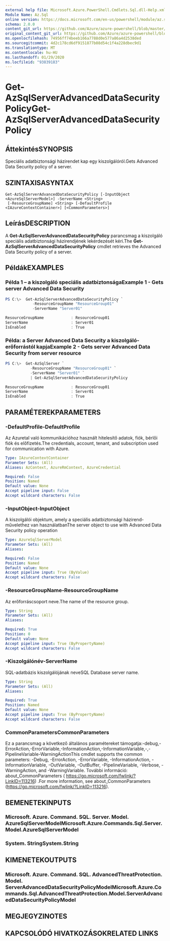 ```yaml
---
external help file: Microsoft.Azure.PowerShell.Cmdlets.Sql.dll-Help.xml
Module Name: Az.Sql
online version: https://docs.microsoft.com/en-us/powershell/module/az.sql/get-azsqlserveradvanceddatasecuritypolicy
schema: 2.0.0
content_git_url: https://github.com/Azure/azure-powershell/blob/master/src/Sql/Sql/help/Get-AzSqlServerAdvancedDataSecurityPolicy.md
original_content_git_url: https://github.com/Azure/azure-powershell/blob/master/src/Sql/Sql/help/Get-AzSqlServerAdvancedDataSecurityPolicy.md
ms.openlocfilehash: 74956ff74beeb166a7788d0e577a86a4d2538ded
ms.sourcegitcommit: 4d2c178cd6df9151877b08d54c1f4a228dbec9d1
ms.translationtype: MT
ms.contentlocale: hu-HU
ms.lasthandoff: 01/29/2020
ms.locfileid: "93839183"
---
```

# <span data-ttu-id="b44de-101">Get-AzSqlServerAdvancedDataSecurityPolicy</span><span class="sxs-lookup"><span data-stu-id="b44de-101">Get-AzSqlServerAdvancedDataSecurityPolicy</span></span>

## <span data-ttu-id="b44de-102">Áttekintés</span><span class="sxs-lookup"><span data-stu-id="b44de-102">SYNOPSIS</span></span>
<span data-ttu-id="b44de-103">Speciális adatbiztonsági házirendet kap egy kiszolgálóról.</span><span class="sxs-lookup"><span data-stu-id="b44de-103">Gets Advanced Data Security policy of a server.</span></span>

## <span data-ttu-id="b44de-104">SZINTAXISA</span><span class="sxs-lookup"><span data-stu-id="b44de-104">SYNTAX</span></span>

```
Get-AzSqlServerAdvancedDataSecurityPolicy [-InputObject <AzureSqlServerModel>] -ServerName <String>
 [-ResourceGroupName] <String> [-DefaultProfile <IAzureContextContainer>] [<CommonParameters>]
```

## <span data-ttu-id="b44de-105">Leírás</span><span class="sxs-lookup"><span data-stu-id="b44de-105">DESCRIPTION</span></span>
<span data-ttu-id="b44de-106">A **Get-AzSqlServerAdvancedDataSecurityPolicy** parancsmag a kiszolgáló speciális adatbiztonsági házirendjének lekérdezését kéri.</span><span class="sxs-lookup"><span data-stu-id="b44de-106">The **Get-AzSqlServerAdvancedDataSecurityPolicy** cmdlet retrieves the Advanced Data Security policy of a server.</span></span>

## <span data-ttu-id="b44de-107">Példák</span><span class="sxs-lookup"><span data-stu-id="b44de-107">EXAMPLES</span></span>

### <span data-ttu-id="b44de-108">Példa 1 – a kiszolgáló speciális adatbiztonsága</span><span class="sxs-lookup"><span data-stu-id="b44de-108">Example 1 - Gets server Advanced Data Security</span></span>
```powershell
PS C:\>  Get-AzSqlServerAdvancedDataSecurityPolicy `
            -ResourceGroupName "ResourceGroup01" `
            -ServerName "Server01" 

ResourceGroupName            : ResourceGroup01
ServerName                   : Server01
IsEnabled                    : True
```

### <span data-ttu-id="b44de-109">Példa: a Server Advanced Data Security a kiszolgáló-erőforrástól kapja</span><span class="sxs-lookup"><span data-stu-id="b44de-109">Example 2 - Gets server Advanced Data Security from server resource</span></span>
```powershell
PS C:\>  Get-AzSqlServer `
           -ResourceGroupName "ResourceGroup01" `
           -ServerName "Server01" `
           | Get-AzSqlServerAdvancedDataSecurityPolicy

ResourceGroupName            : ResourceGroup01
ServerName                   : Server01
IsEnabled                    : True
```

## <span data-ttu-id="b44de-110">PARAMÉTEREK</span><span class="sxs-lookup"><span data-stu-id="b44de-110">PARAMETERS</span></span>

### <span data-ttu-id="b44de-111">-DefaultProfile</span><span class="sxs-lookup"><span data-stu-id="b44de-111">-DefaultProfile</span></span>
<span data-ttu-id="b44de-112">Az Azuretal való kommunikációhoz használt hitelesítő adatok, fiók, bérlői fiók és előfizetés.</span><span class="sxs-lookup"><span data-stu-id="b44de-112">The credentials, account, tenant, and subscription used for communication with Azure.</span></span>

```yaml
Type: IAzureContextContainer
Parameter Sets: (All)
Aliases: AzContext, AzureRmContext, AzureCredential

Required: False
Position: Named
Default value: None
Accept pipeline input: False
Accept wildcard characters: False
```

### <span data-ttu-id="b44de-113">-InputObject</span><span class="sxs-lookup"><span data-stu-id="b44de-113">-InputObject</span></span>
<span data-ttu-id="b44de-114">A kiszolgálói objektum, amely a speciális adatbiztonsági házirend-művelethez van használatban</span><span class="sxs-lookup"><span data-stu-id="b44de-114">The server object to use with Advanced Data Security policy operation</span></span>

```yaml
Type: AzureSqlServerModel
Parameter Sets: (All)
Aliases:

Required: False
Position: Named
Default value: None
Accept pipeline input: True (ByValue)
Accept wildcard characters: False
```

### <span data-ttu-id="b44de-115">-ResourceGroupName</span><span class="sxs-lookup"><span data-stu-id="b44de-115">-ResourceGroupName</span></span>
<span data-ttu-id="b44de-116">Az erőforráscsoport neve.</span><span class="sxs-lookup"><span data-stu-id="b44de-116">The name of the resource group.</span></span>

```yaml
Type: String
Parameter Sets: (All)
Aliases:

Required: True
Position: 0
Default value: None
Accept pipeline input: True (ByPropertyName)
Accept wildcard characters: False
```

### <span data-ttu-id="b44de-117">-Kiszolgálónév</span><span class="sxs-lookup"><span data-stu-id="b44de-117">-ServerName</span></span>
<span data-ttu-id="b44de-118">SQL-adatbázis kiszolgálójának neve</span><span class="sxs-lookup"><span data-stu-id="b44de-118">SQL Database server name.</span></span>

```yaml
Type: String
Parameter Sets: (All)
Aliases:

Required: True
Position: Named
Default value: None
Accept pipeline input: True (ByPropertyName)
Accept wildcard characters: False
```

### <span data-ttu-id="b44de-119">CommonParameters</span><span class="sxs-lookup"><span data-stu-id="b44de-119">CommonParameters</span></span>
<span data-ttu-id="b44de-120">Ez a parancsmag a következő általános paramétereket támogatja:-debug,-ErrorAction,-ErrorVariable,-InformationAction,-InformationVariable,-,-PipelineVariable-WarningAction</span><span class="sxs-lookup"><span data-stu-id="b44de-120">This cmdlet supports the common parameters: -Debug, -ErrorAction, -ErrorVariable, -InformationAction, -InformationVariable, -OutVariable, -OutBuffer, -PipelineVariable, -Verbose, -WarningAction, and -WarningVariable.</span></span>
<span data-ttu-id="b44de-121">További információ: about_CommonParameters ( https://go.microsoft.com/fwlink/?LinkID=113216) .</span><span class="sxs-lookup"><span data-stu-id="b44de-121">For more information, see about_CommonParameters (https://go.microsoft.com/fwlink/?LinkID=113216).</span></span>

## <span data-ttu-id="b44de-122">BEMENETEK</span><span class="sxs-lookup"><span data-stu-id="b44de-122">INPUTS</span></span>

### <span data-ttu-id="b44de-123">Microsoft. Azure. Command. SQL. Server. Model. AzureSqlServerModel</span><span class="sxs-lookup"><span data-stu-id="b44de-123">Microsoft.Azure.Commands.Sql.Server.Model.AzureSqlServerModel</span></span>

### <span data-ttu-id="b44de-124">System. String</span><span class="sxs-lookup"><span data-stu-id="b44de-124">System.String</span></span>

## <span data-ttu-id="b44de-125">KIMENETEK</span><span class="sxs-lookup"><span data-stu-id="b44de-125">OUTPUTS</span></span>

### <span data-ttu-id="b44de-126">Microsoft. Azure. Command. SQL. AdvancedThreatProtection. Model. ServerAdvancedDataSecurityPolicyModel</span><span class="sxs-lookup"><span data-stu-id="b44de-126">Microsoft.Azure.Commands.Sql.AdvancedThreatProtection.Model.ServerAdvancedDataSecurityPolicyModel</span></span>

## <span data-ttu-id="b44de-127">MEGJEGYZI</span><span class="sxs-lookup"><span data-stu-id="b44de-127">NOTES</span></span>

## <span data-ttu-id="b44de-128">KAPCSOLÓDÓ HIVATKOZÁSOK</span><span class="sxs-lookup"><span data-stu-id="b44de-128">RELATED LINKS</span></span>
